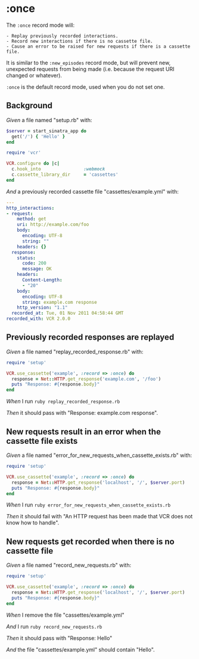 # :once

The `:once` record mode will:

    - Replay previously recorded interactions.
    - Record new interactions if there is no cassette file.
    - Cause an error to be raised for new requests if there is a cassette file.

  It is similar to the `:new_episodes` record mode, but will prevent new,
  unexpected requests from being made (i.e. because the request URI changed
  or whatever).

  `:once` is the default record mode, used when you do not set one.

## Background

_Given_ a file named "setup.rb" with:

```ruby
$server = start_sinatra_app do
  get('/') { 'Hello' }
end

require 'vcr'

VCR.configure do |c|
  c.hook_into                :webmock
  c.cassette_library_dir     = 'cassettes'
end
```

_And_ a previously recorded cassette file "cassettes/example.yml" with:

```yaml
--- 
http_interactions: 
- request: 
    method: get
    uri: http://example.com/foo
    body: 
      encoding: UTF-8
      string: ""
    headers: {}
  response: 
    status: 
      code: 200
      message: OK
    headers: 
      Content-Length: 
      - "20"
    body: 
      encoding: UTF-8
      string: example.com response
    http_version: "1.1"
  recorded_at: Tue, 01 Nov 2011 04:58:44 GMT
recorded_with: VCR 2.0.0
```

## Previously recorded responses are replayed

_Given_ a file named "replay_recorded_response.rb" with:

```ruby
require 'setup'

VCR.use_cassette('example', :record => :once) do
  response = Net::HTTP.get_response('example.com', '/foo')
  puts "Response: #{response.body}"
end
```

_When_ I run `ruby replay_recorded_response.rb`

_Then_ it should pass with "Response: example.com response".

## New requests result in an error when the cassette file exists

_Given_ a file named "error_for_new_requests_when_cassette_exists.rb" with:

```ruby
require 'setup'

VCR.use_cassette('example', :record => :once) do
  response = Net::HTTP.get_response('localhost', '/', $server.port)
  puts "Response: #{response.body}"
end
```

_When_ I run `ruby error_for_new_requests_when_cassette_exists.rb`

_Then_ it should fail with "An HTTP request has been made that VCR does not know how to handle".

## New requests get recorded when there is no cassette file

_Given_ a file named "record_new_requests.rb" with:

```ruby
require 'setup'

VCR.use_cassette('example', :record => :once) do
  response = Net::HTTP.get_response('localhost', '/', $server.port)
  puts "Response: #{response.body}"
end
```

_When_ I remove the file "cassettes/example.yml"

_And_ I run `ruby record_new_requests.rb`

_Then_ it should pass with "Response: Hello"

_And_ the file "cassettes/example.yml" should contain "Hello".
